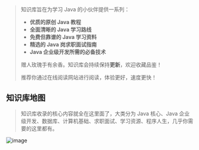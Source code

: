 > 知识库旨在为学习 Java 的小伙伴提供一系列：
>
> - **优质的原创 Java 教程**
> - **全面清晰的 Java 学习路线**
> - **免费但靠谱的 Java 学习资料**
> - **精选的 Java 岗求职面试指南**
> - **Java 企业级开发所需的必备技术**
>
> 赠人玫瑰手有余香。知识库会持续保持**更新**，欢迎收藏品鉴！
>
> 推荐你通过在线阅读网站进行阅读，体验更好，速度更快！

## 知识库地图

> 知识库收录的核心内容就全在这里面了，大类分为 Java 核心、Java 企业级开发、数据库、计算机基础、求职面试、学习资源、程序人生，几乎你需要的这里都有。

![image](https://itwanger-oss.oss-cn-beijing.aliyuncs.com/tobebetterjavaer/images/tobebetterjavaer-map.png)
